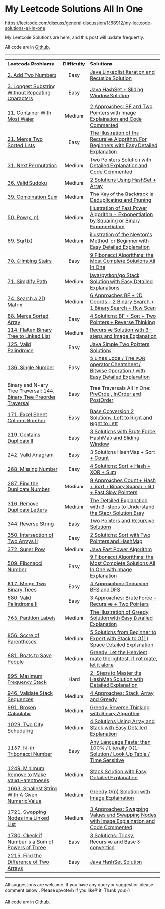 # My Leetcode Solutions All In One

https://leetcode.com/discuss/general-discussion/1868912/my-leetcode-solutions-all-in-one

My Leetcode Solutions are here, and this post will update frequently.

All code are in [Github](https://github.com/longluo/leetcode).

--------------------------

|	   Leetcode Problems      |   Difficulty   |      Solutions      |
|      :-----               |   :----:   |      :----      |
| [2. Add Two Numbers](https://leetcode.com/problems/add-two-numbers/) | Easy | [Java Linkedlist Iteration and Recusion Solution](https://leetcode.com/problems/add-two-numbers/discuss/1867007/java-linkedlist-iteration-and-recusion-solution) |
| [3. Longest Substring Without Repeating Characters](https://leetcode.com/problems/longest-substring-without-repeating-characters) | Easy | [Java HashSet + Sliding Window Solution](https://leetcode.com/problems/longest-substring-without-repeating-characters/discuss/1869971/Java-HashSet-%2B-Sliding-Window-Solution) |
| [11. Container With Most Water](https://leetcode.com/problems/container-with-most-water/) | Medium | [2 Approaches: BF and Two Pointers with Image Explaination and Code Commented](https://leetcode.com/problems/container-with-most-water/discuss/1915231/java-2-approaches-bf-and-two-pointers-with-image-explaination-code-commented) |
| [21. Merge Two Sorted Lists](https://leetcode.com/problems/merge-two-sorted-lists/) | Easy | [The illustration of the Recursive Algorithm, For Beginners with Easy Detailed Explanation](https://leetcode.com/problems/merge-two-sorted-lists/discuss/1857613/the-illustration-of-the-recursive-algorithm-for-beginners-easy-detailed-explanation) | 
| [31. Next Permutation](https://leetcode.com/problems/next-permutation/) | Medium | [Two Pointers Solution with Detailed Explanation and Code Commented](https://leetcode.com/problems/next-permutation/discuss/1908463/Java-Two-Pointers-Solution-with-Detailed-Explanation-or-Code-Commented) |
| [36. Valid Sudoku](https://leetcode.com/problems/valid-sudoku/) | Medium | [2 Solutions Using HashSet + Array](https://leetcode.com/problems/valid-sudoku/discuss/1875140/Java-2-Solutions-Using-HashSet-%2B-Array) |
| [39. Combination Sum](https://leetcode.com/problems/combination-sum) | Medium | [The Key of the Backtrack is Deduplicating and Pruning](https://leetcode.com/problems/combination-sum/discuss/1881839/the-key-of-the-backtrack-is-deduplicating-and-pruning) |
| [50. Pow(x, n)](https://leetcode.com/problems/powx-n/) | Medium | [Illustration of Fast Power Algorithm - Exponentiation by Squaring or Binary Exponentiation](https://leetcode.com/problems/powx-n/discuss/1869646/Illustration-of-Fast-Power-Algorithm-Exponentiation-by-Squaring-or-Binary-Exponentiation) |
| [69. Sqrt(x)](https://leetcode.com/problems/sqrtx) | Medium | [illustration of the Newton's Method for Beginner with Easy Detailed Explanation](https://leetcode.com/problems/sqrtx/discuss/1867232/illustration-of-the-newtons-method-for-beginner-easy-detailed-explanation) |
| [70. Climbing Stairs](https://leetcode.com/problems/climbing-stairs) | Easy | [9 Fibonacci Algorithms: the Most Complete Solutions All In One](https://leetcode.com/problems/climbing-stairs/discuss/1851337/9-fibonacci-algorithms-the-most-complete-solutions-all-in-one-graphical-easy-to-understand) |
| [71. Simplify Path](https://leetcode.com/problems/simplify-path) | Medium | [java/python/go  Stack Solution with Easy Detailed Explanations](https://leetcode.com/problems/simplify-path/discuss/1848608/javapythongo-solution-using-stack-with-easy-detailed-explanations) |
| [74. Search a 2D Matrix](https://leetcode.com/problems/search-a-2d-matrix/) | Medium |  [6 Approaches BF + 2D Coords + 2 Binary Search + 1 Binary Search + Row Scan](https://leetcode.com/problems/search-a-2d-matrix/discuss/1895889/java-6-approaches-bf-2d-coords-2-binary-search-1-binary-search-row-scan) |
| [88. Merge Sorted Array](https://leetcode.com/problems/merge-sorted-array/) | Easy | [4 Solutions: BF + Sort + Two Pointers + Reverse Thinking](https://leetcode.com/problems/merge-sorted-array/discuss/1876524/java-4-solutions-bf-sort-two-pointers-best) |
| [114. Flatten Binary Tree to Linked List](https://leetcode.com/problems/flatten-binary-tree-to-linked-list) | Medium | [Recursive Solution with 3-steps and Image Explanation](https://leetcode.com/problems/flatten-binary-tree-to-linked-list/discuss/1884701/illustration-of-recursive-approach-with-3-steps-easy-to-understand-0-ms-10000) |
| [125. Valid Palindrome](https://leetcode.com/problems/valid-palindrome/) | Easy | [Java Simple Two Pointers Solutions](https://leetcode.com/problems/valid-palindrome/discuss/1873749/java-simple-brute-forcetwo-pointers-solutions) |
| [136. Single Number](https://leetcode.com/problems/single-number) | Easy | [5 Lines Code / The XOR operator Cheatsheet / Bitwise Operation / with Easy Detailed Explanation](https://leetcode.com/problems/single-number/discuss/1854878/5-lines-code-the-xor-operator-cheatsheet-bitwise-operation-with-easy-detailed-explanation) |
| Binary and N-ary Tree Traversal: [144. Binary Tree Preorder Traversal](https://leetcode.com/problems/binary-tree-preorder-traversal/) | Easy | [Tree Traversals All In One: PreOrder, InOrder and PostOrder](https://leetcode.com/problems/binary-tree-inorder-traversal/discuss/1860290/tree-traversals-preorder-inorder-and-postorder-algorithms-all-in-one) |
| [171. Excel Sheet Column Number](https://leetcode.com/problems/excel-sheet-column-number/) | Easy | [Base Conversion 2 Solutions: Left to Right and Right to Left](https://leetcode.com/problems/excel-sheet-column-number/discuss/1865439/2-solutions-base-conversion-left-to-right-and-right-to-left) |
| [219. Contains Duplicate II](https://leetcode.com/problems/contains-duplicate-ii) | Easy | [3 Solutions with Brute Force, HashMap and Sliding Window](https://leetcode.com/problems/contains-duplicate-ii/discuss/1868785/Java-3-Solutions-with-Brute-Force-HashMap-and-Sliding-Window) |
| [242. Valid Anagram](https://leetcode.com/problems/valid-anagram/) | Easy | [3 Solutions HashMap + Sort + Count](https://leetcode.com/problems/valid-anagram/discuss/1870094/Java-3-Solutions-HashMap-%2B-Sort-%2B-Count-or-Count-is-the-Fastest) |
| [268. Missing Number](https://leetcode.com/problems/missing-number/) | Easy | [4 Solutions: Sort + Hash + XOR + Sum](https://leetcode.com/problems/missing-number/discuss/1878226/4-Solutions%3A-Sort-%2B-Hash-%2B-XOR-%2B-Sum) |
| [287. Find the Duplicate Number](https://leetcode.com/problems/coin-change/) | Medium | [9 Approaches Count + Hash + Sort + Binary Search + Bit + Fast Slow Pointers](https://leetcode.com/problems/find-the-duplicate-number/discuss/1892921/java-9-approaches-count-hash-sort-binary-search-bit-fast-slow-pointers) |
| [316. Remove Duplicate Letters](https://leetcode.com/problems/remove-duplicate-letters) | Medium | [The Detailed Explanation with 3-steps to Understand the Stack Solution Easy](https://leetcode.com/problems/remove-duplicate-letters/discuss/1859616/the-detailed-explanation-with-3-steps-to-understand-the-stack-solution-easy) |
| [344. Reverse String](https://leetcode.com/problems/reverse-string) | Easy | [Two Pointers and Recursive Solutions](https://leetcode.com/problems/reverse-string/discuss/1857951/java-two-pointers-and-recursive-solution-typical-recursive) |
| [350. Intersection of Two Arrays II](https://leetcode.com/problems/intersection-of-two-arrays-ii/) | Easy | [2 Solutions: Sort with Two Pointers and HashMap](https://leetcode.com/problems/intersection-of-two-arrays-ii/discuss/1878726/java-2-solutions-sort-two-pointers-with-hashmap) |
| [372. Super Pow](https://leetcode-cn.com/problems/super-pow/) | Medium | [Java Fast Power Algorithm](https://leetcode.com/problems/super-pow/discuss/1873389/Java-Fast-Power-Algorithm) |
| [509. Fibonacci Number](https://leetcode.com/problems/fibonacci-number) | Easy | [9 Fibonacci Algorithms: the Most Complete Solutions All In One with Image Explanation](https://leetcode.com/problems/fibonacci-number/discuss/1854398/9-fibonacci-algorithms-the-most-complete-solutions-all-in-one-graphical-easy-to-understand) |
| [617. Merge Two Binary Trees](https://leetcode.com/problems/merge-two-binary-trees) | Easy | [4 Approaches: Recursion, BFS and DFS](https://leetcode.com/problems/merge-two-binary-trees/discuss/1860049/java-recursive-bfs-dfs-solutions) |
| [680. Valid Palindrome II](https://leetcode.com/problems/valid-palindrome-ii/) | Easy | [3 Approaches: Brute Force + Recursive + Two Pointers](https://leetcode.com/problems/valid-palindrome-ii/discuss/1904917/java-3-approaches-brute-force-recursive-two-pointers) | 
| [763. Partition Labels](https://leetcode.com/problems/partition-labels/) | Medium | [The illustration of Greedy Solution with Easy Detailed Explanation](https://leetcode.com/problems/partition-labels/discuss/1869543/illustration-of-the-max-position-of-the-char-in-the-partition-with-easy-detailed-explanation) |
| [856. Score of Parentheses](https://leetcode.com/problems/score-of-parentheses) | Medium | [5 Solutions from Beginner to Expert with Stack to O(1)  Space Detailed Explanation](https://leetcode.com/problems/score-of-parentheses/discuss/1856660/5-solutions-from-beginner-to-expert-graphical-stack-to-o1-space-with-detailed-explanation) |
| [881. Boats to Save People](https://leetcode.com/problems/boats-to-save-people/)  | Medium |  [Greedy: Let the Heaviest mate the lightest, if not mate, let it alone](https://leetcode.com/problems/boats-to-save-people/discuss/1877941/java-let-the-heaviest-mate-the-lightest-if-not-mate-let-it-alone) |
| [895. Maximum Frequency Stack](https://leetcode.com/problems/maximum-frequency-stack/) | Hard | [2-Steps to Master the HashMap Solution with Detailed Explanation ](https://leetcode.com/problems/maximum-frequency-stack/discuss/1862258/the-detailed-explanation-using-2-steps-to-understand-the-hashmap-linkedlist-solution-o1-time) |
| [946. Validate Stack Sequences](https://leetcode.com/problems/validate-stack-sequences) | Medium | [4 Approaches: Stack, Array and Greedy](https://leetcode.com/problems/validate-stack-sequences/discuss/1855130/java-4-approaches-stack-array-greedy) |
| [991. Broken Calculator](https://leetcode.com/problems/broken-calculator/) | Medium | [Greedy: Reverse Thinking with Binary Algorithm](https://leetcode.com/problems/broken-calculator/discuss/1875850/java-reverse-thinking-binary-algorithm-ologn) |
| [1029. Two City Scheduling](https://leetcode.com/problems/two-city-scheduling/) | Medium | [4 Solutions Using Array and Stack with Easy Detailed Explanation](https://leetcode.com/problems/validate-stack-sequences/discuss/1855130/4-solutions-o1-faster-than-10000-using-array-and-stack-with-easy-detailed-explanation) |
| [1137. N-th Tribonacci Number](https://leetcode.com/problems/n-th-tribonacci-number/) | Easy | [Any Language Faster than 100% / Literally O(1) Solution / Look Up Table / Time Sensitive](https://leetcode.com/problems/n-th-tribonacci-number/discuss/1855032/any-language-faster-than-100-literally-o1-solution-look-up-table-time-sensitive-easy) |
| [1249. Minimum Remove to Make Valid Parentheses](https://leetcode.com/problems/minimum-remove-to-make-valid-parentheses) | Medium | [Stack Solution with Easy Detailed Explanation](https://leetcode.com/problems/minimum-remove-to-make-valid-parentheses/discuss/1851033/javapython-using-stack-easy-to-understand-the-two-step-with-easy-detailed-explanation) |
| [1663. Smallest String With A Given Numeric Value](https://leetcode.com/problems/smallest-string-with-a-given-numeric-value/) | Medium | [Greedy O(n) Solution with Image Explaination](https://leetcode.com/problems/smallest-string-with-a-given-numeric-value/discuss/1871777/java-greedy-on-solution-image-explaination) |
| [1721. Swapping Nodes in a Linked List](https://leetcode.com/problems/swapping-nodes-in-a-linked-list/) | Medium | [3 Approaches: Swapping Values and Swapping Nodes with Image Explaination and Code Commented](https://leetcode.com/problems/swapping-nodes-in-a-linked-list/discuss/1912231/java-3-approaches-swapping-values-and-swapping-nodes-with-image-explaination-code-commented) |
| [1780. Check if Number is a Sum of Powers of Three](https://leetcode.com/problems/check-if-number-is-a-sum-of-powers-of-three/) | Easy | [3 Solutions: Tricky, Recursive and Base 3 convertion](https://leetcode.com/problems/check-if-number-is-a-sum-of-powers-of-three/discuss/1878829/java-3-solutions-tricky-recursive-base-3) |
| [2215. Find the Difference of Two Arrays](https://leetcode.com/problems/find-the-difference-of-two-arrays/) | Easy | [Java HashSet Solution](https://leetcode.com/problems/find-the-difference-of-two-arrays/discuss/1888950/java-hashset-solution) |

------------

All suggestions are welcome. 
If you have any query or suggestion please comment below .
Please upvote👍 if you like💗 it. Thank you:-)

All code are in [Github](https://github.com/longluo/leetcode).

